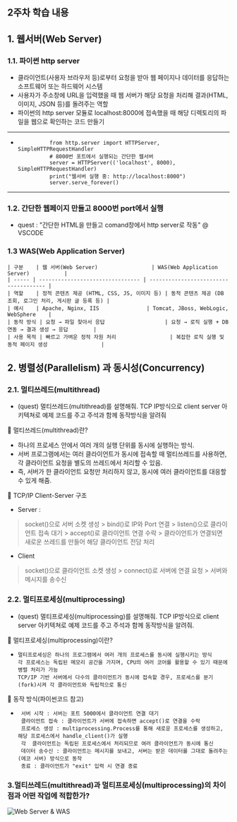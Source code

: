## 2주차 학습 내용
## 1. 웹서버(Web Server)
### 1.1. 파이썬 http server
- 클라이언트(사용자 브라우저 등)로부터 요청을 받아 웹 페이지나 데이터를 응답하는 소프트웨어 또는 하드웨어 시스템
- 사용자가 주소창에 URL을 입력했을 때 웹 서버가 해당 요청을 처리해 결과(HTML, 이미지, JSON 등)를 돌려주는 역할
- 파이썬의 http server 모듈로 localhost:8000에 접속했을 때 해당 디렉토리의 파일을 웹으로 확인하는 코드 만들기
- ---------------------------------------------------------------------------------------------------------
-               from http.server import HTTPServer, SimpleHTTPRequestHandler
                # 8000번 포트에서 실행되는 간단한 웹서버
                server = HTTPServer(('localhost', 8000), SimpleHTTPRequestHandler)
                print("웹서버 실행 중: http://localhost:8000")
                server.serve_forever()
-------------------------------------------------------------------------------------------------------------
### 1.2. 간단한 웹페이지 만들고 8000번 port에서 실행
- quest : "간단한 HTML을 만들고 comand창에서 http server로 작동" @ VSCODE
### 1.3 WAS(Web Application Server)
    | 구분    | 웹 서버(Web Server)                 | WAS(Web Application Server)           |
    | ----- | -------------------------------- | ------------------------------------- |
    | 역할    | 정적 콘텐츠 제공 (HTML, CSS, JS, 이미지 등) | 동적 콘텐츠 제공 (DB 조회, 로그인 처리, 게시판 글 등록 등) |
    | 예시    | Apache, Nginx, IIS               | Tomcat, JBoss, WebLogic, WebSphere    |
    | 동작 방식 | 요청 → 파일 찾아서 응답                   | 요청 → 로직 실행 + DB연동 → 결과 생성 → 응답        |
    | 사용 목적 | 빠르고 가벼운 정적 자원 처리                 | 복잡한 로직 실행 및 동적 페이지 생성                 |

## 2. 병렬성(Parallelism) 과 동시성(Concurrency)
### 2.1. 멀티쓰레드(multithread)
- (quest) 멀티쓰레드(multithread)를 설명해줘. TCP IP방식으로 client server 아키텍쳐로 예제 코드를 주고 주석과 함께 동작방식을 알려줘

📌 멀티쓰레드(multithread)란?
- 하나의 프로세스 안에서 여러 개의 실행 단위를 동시에 실행하는 방식.
- 서버 프로그램에서는 여러 클라이언트가 동시에 접속할 때 멀티쓰레드를 사용하면, 각 클라이언트 요청을 별도의 쓰레드에서 처리할 수 있음.
- 즉, 서버가 한 클라이언트 요청만 처리하지 않고, 동시에 여러 클라이언트를 대응할 수 있게 해줌.
  
📌 TCP/IP Client-Server 구조
- Server :
> socket()으로 서버 소켓 생성 > bind()로 IP와 Port 연결 > listen()으로 클라이언트 접속 대기 > accept()로 클라이언트 연결 수락 > 클라이언트가 연결되면 새로운 쓰레드를 만들어 해당 클라이언트 전담 처리
- Client
> socket()으로 클라이언트 소켓 생성 > connect()로 서버에 연결 요청 > 서버와 메시지를 송수신


### 2.2. 멀티프로세싱(multiprocessing)
- (quest) 멀티프로세싱(multiprocessing)를 설명해줘. TCP IP방식으로 client server 아키텍쳐로 예제 코드를 주고 주석과 함께 동작방식을 알려줘.

📌 멀티프로세싱(multiprocessing)이란?
-     멀티프로세싱은 하나의 프로그램에서 여러 개의 프로세스를 동시에 실행시키는 방식
      각 프로세스는 독립된 메모리 공간을 가지며, CPU의 여러 코어를 활용할 수 있기 때문에 병렬 처리가 가능
      TCP/IP 기반 서버에서 다수의 클라이언트가 동시에 접속할 경우, 프로세스를 분기(fork)시켜 각 클라이언트와 독립적으로 통신
📌 동작 방식(파이썬코드 참고)
-      서버 시작 : 서버는 포트 5000에서 클라이언트 연결 대기
       클라이언트 접속 : 클라이언트가 서버에 접속하면 accept()로 연결을 수락
       프로세스 생성 : multiprocessing.Process를 통해 새로운 프로세스를 생성하고, 해당 프로세스에서 handle_client()가 실행
       각  클라이언트는 독립된 프로세스에서 처리되므로 여러 클라이언트가 동시에 통신
       데이터 송수신 : 클라이언트는 메시지를 보내고, 서버는 받은 데이터를 그대로 돌려주는(에코 서버) 방식으로 동작
       종료 : 클라이언트가 "exit" 입력 시 연결 종료

### 3.멀티쓰레드(multithread)과 멀티프로세싱(multiprocessing)의 차이점과 어떤 작업에 적합한가?


![Web Server & WAS](https://gmlwjd9405.github.io/images/web/static-vs-dynamic.png)
